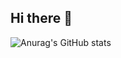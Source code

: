 ## Hi there 👋

![Anurag's GitHub stats](https://github-readme-stats.vercel.app/api?username=nishad2m8&show_icons=true&theme=transparent)

<!--
**nishad2m8/nishad2m8** is a ✨ _special_ ✨ repository because its `README.md` (this file) appears on your GitHub profile.

Here are some ideas to get you started:

- 🔭 I’m currently working on ...
- 🌱 I’m currently learning ...
- 👯 I’m looking to collaborate on ...
- 🤔 I’m looking for help with ...
- 💬 Ask me about ...
- 📫 How to reach me: ...
- 😄 Pronouns: ...
- ⚡ Fun fact: ...
-->
